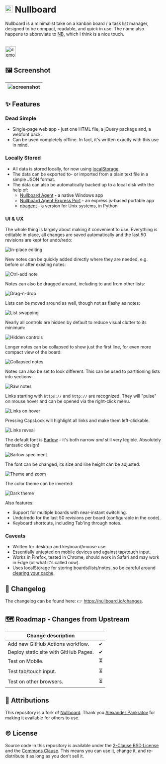 <h1><img src="extras/favicon-16.png" alt="icon" height="24px" /> Nullboard</h1>

Nullboard is a minimalist take on a kanban board / a task list manager, designed to be compact, readable, and quick in use. The name also happens to abbreviate to [NB](https://en.wikipedia.org/wiki/Nota_bene), which I think is a nice touch.

<p align=left>
<br />
<a href="https://semanticdata.github.io/nullboard/">
<img src="https://img.shields.io/badge/Check%20out%20the%20Demo-F0E68C?style=for-the-badge&link=https%3A%2F%2Fsemanticdata.github.io%2Fnullboard%2F" alt="demo" height="34px"; />
</a>
</p>

## 🖼 Screenshot

<div align=center>

| ![screenshot](images/nullboard-example-alt.png) |
| --- |
</div>

## ✨ Features

### Dead Simple

* Single-page web app - just one HTML file, a jQuery package and, a webfont pack.
* Can be used completely offline. In fact, it's written exactly with this use in mind.

### Locally Stored

* All data is stored locally, for now using [localStorage](https://developer.mozilla.org/en/docs/Web/API/Window/localStorage).
* The data can be exported to- or imported from a plain text file in a simple JSON format.
* The data can also be automatically backed up to a local disk with the help of:
  * [Nullboard Agent](https://nullboard.io/backups) - a native Windows app
  * [Nullboard Agent Express Port](https://github.com/justinpchang/nullboard-agent-express) - an express.js-based portable app
  * [nbagent](https://github.com/luismedel/nbagent) - a version for Unix systems, in Python

### UI & UX

The whole thing is largely about making it convenient to use. Everything is editable in place, all changes are saved automatically and the last 50 revisions are kept for undo/redo:

![In-place editing](images/nullboard-inplace-editing.gif)

New notes can be quickly added directly where they are needed, e.g. before or after existing notes:

![Ctrl-add note](images/nullboard-ctrl-add-note.gif)

Notes can also be dragged around, including to and from other lists:

![Drag-n-drop](images/nullboard-drag-n-drop.gif)

Lists can be moved around as well, though not as flashy as notes:

![List swapping](images/nullboard-list-swap.gif)

Nearly all controls are hidden by default to reduce visual clutter to its minimum:

![Hidden controls](images/nullboard-hidden-controls.gif)

Longer notes can be collapsed to show just the first line, for even more compact view of the board:

![Collapsed notes](images/nullboard-collapsed-notes.gif)

Notes can also be set to look different. This can be used to partitioning lists into sections:

![Raw notes](images/nullboard-raw-notes.gif)

Links starting with `https://` and `http://` are recognized. They will "pulse" on mouse hover and can be opened via the right-click menu.

![Links on hover](images/nullboard-links-on-hover.gif)

Pressing CapsLock will highlight all links and make them left-clickable.

![Links reveal](images/nullboard-links-reveal.gif)

The default font is [Barlow](https://tribby.com/fonts/barlow/) - it's both narrow *and* still very legible. Absolutely fantastic design!

![Barlow speciment](images/barlow-specimen.png)

The font can be changed; its size and line height can be adjusted:

![Theme and zoom](images/nullboard-ui-preferences.gif)

The color theme can be inverted:

![Dark theme](images/nullboard-dark-theme.gif)

Also features:

* Support for multiple boards with near-instant switching.
* Undo/redo for the last 50 revisions per board (configurable in the code).
* Keyboard shortcuts, including Tab'ing through notes.

### Caveats

* Written for desktop and keyboard/mouse use.
* Essentially untested on mobile devices and against tap/touch input.
* Works in Firefox, tested in Chrome, should work in Safari and may work in Edge (or what it's called now).
* Uses localStorage for storing boards/lists/notes, so be careful around [clearing your cache](https://stackoverflow.com/questions/9948284/how-persistent-is-localstorage).

## 🔁 Changelog

The changelog can be found here: 👉 <https://nullboard.io/changes>.

## 🗺 Roadmap - Changes from Upstream

| Change description |       |
| ------------------ | :---: |
| Add new GitHub Actions workflow.         | ✔    |
| Deploy static site with GitHub Pages.    | ✔    |
| Test on Mobile.          | ⏳    |
| Test tab/touch input.    | ⏳    |
| Test on other browsers.  | ⏳    |

## 💜 Attributions

This repository is a fork of [Nullboard](https://github.com/apankrat/nullboard). Thank you [Alexander Pankratov](https://github.com/apankrat) for making it available for others to use.

## © License

Source code in this repository is available under the [2-Clause BSD License](https://opensource.org/licenses/BSD-2-Clause/) and the [Commons Clause](https://commonsclause.com/). This means you can use it, change it, and re-distribute it as long as you don't sell it.
